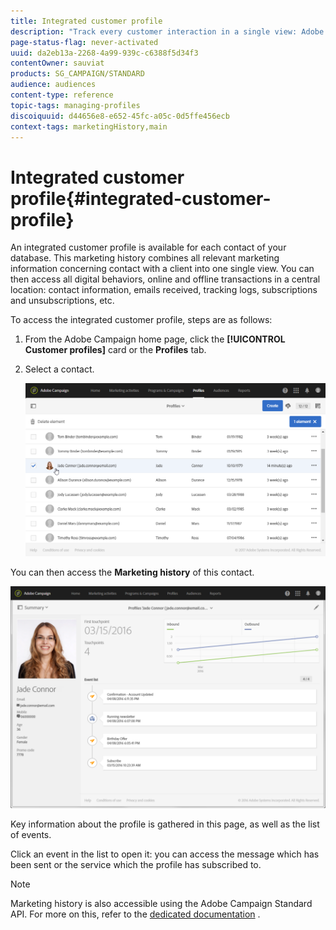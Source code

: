 ```yaml
---
title: Integrated customer profile
description: "Track every customer interaction in a single view: Adobe Campaign integrated customer profile is updated throughout the customer life cycle."
page-status-flag: never-activated
uuid: da2eb13a-2268-4a99-939c-c6388f5d34f3
contentOwner: sauviat
products: SG_CAMPAIGN/STANDARD
audience: audiences
content-type: reference
topic-tags: managing-profiles
discoiquuid: d44656e8-e652-45fc-a05c-0d5ffe456ecb
context-tags: marketingHistory,main
---
```


# Integrated customer profile{#integrated-customer-profile}

An integrated customer profile is available for each contact of your database. This marketing history combines all relevant marketing information concerning contact with a client into one single view. You can then access all digital behaviors, online and offline transactions in a central location: contact information, emails received, tracking logs, subscriptions and unsubscriptions, etc.

To access the integrated customer profile, steps are as follows:

1. From the Adobe Campaign home page, click the **[!UICONTROL Customer profiles]** card or the **Profiles** tab.
1. Select a contact.

   ![](assets/mkt_hist_access.png)

You can then access the **Marketing history** of this contact.

![](assets/mkt_hist_view.png)

Key information about the profile is gathered in this page, as well as the list of events.

Click an event in the list to open it: you can access the message which has been sent or the service which the profile has subscribed to.

>[!NOTE]
>
>Marketing history is also accessible using the Adobe Campaign Standard API. For more on this, refer to the [dedicated documentation](../../api/using/interacting-with-marketing-history.md) .

